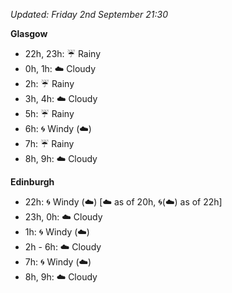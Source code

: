*Updated: Friday 2nd September 21:30*

**Glasgow**

* 22h, 23h: :umbrella: Rainy
* 0h, 1h: :cloud: Cloudy
* 2h: :umbrella: Rainy
* 3h, 4h: :cloud: Cloudy
* 5h: :umbrella: Rainy
* 6h: :cyclone: Windy (:cloud:)
* 7h: :umbrella: Rainy
* 8h, 9h: :cloud: Cloudy

**Edinburgh**

* 22h: :cyclone: Windy (:cloud:) [:cloud: as of 20h, :cyclone:(:cloud:) as of 22h]
* 23h, 0h: :cloud: Cloudy
* 1h: :cyclone: Windy (:cloud:)
* 2h - 6h: :cloud: Cloudy
* 7h: :cyclone: Windy (:cloud:)
* 8h, 9h: :cloud: Cloudy
